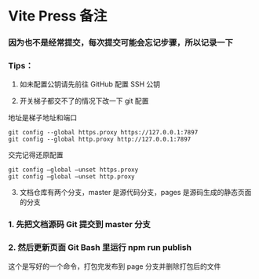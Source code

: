 # Vite Press 备注

### 因为也不是经常提交，每次提交可能会忘记步骤，所以记录一下

### Tips：

1. 如未配置公钥请先前往 GitHub 配置 SSH 公钥

2. 开关梯子都交不了的情况下改一下 git 配置

地址是梯子地址和端口
```git
git config --global https.proxy https://127.0.0.1:7897
git config --global http.proxy http://127.0.0.1:7897
```

交完记得还原配置
```git
git config –global –unset https.proxy
git config –global –unset http.proxy
```

3. 文档仓库有两个分支，master 是源代码分支，pages 是源码生成的静态页面的分支

### 1. 先把文档源码 Git 提交到 master 分支

### 2. 然后更新页面 Git Bash 里运行 npm run publish

这个是写好的一个命令，打包完发布到 page 分支并删除打包后的文件
